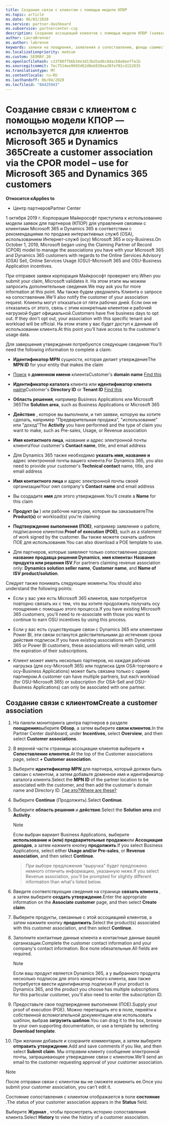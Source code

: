 ```yaml
---
title: Создание связи с клиентом с помощью модели КПОР
ms.topic: article
ms.date: 06/03/2020
ms.service: partner-dashboard
ms.subservice: partnercenter-csp
description: Создание ассоциаций клиентов с помощью модели КПОР (заявка на утверждение партнера по записи). Помогает управлять продажами, использованием, & поощрениями для клиентов Microsoft 365 и Dynamics 365.
author: LauraBrenner
ms.author: labrenne
keywords: заявки на поощрения, заявления о сопоставлении, фонды совместных операций, осу, OSA, ISV, выручка
ms.localizationpriority: medium
ms.custom: SEOMAY.20
ms.openlocfilehash: c33f80ffb6b34e3d13bd3ad6c8dacb0a0eeffa1b
ms.sourcegitcommit: 7ec7514ee9693d62d8eb930aa38fe701cd152835
ms.translationtype: MT
ms.contentlocale: ru-RU
ms.lasthandoff: 06/04/2020
ms.locfileid: "84425943"
---
```

# <a name="create-a-customer-association-via-the-cpor-model--use-for-microsoft-365-and-dynamics-365-customers"></a><span data-ttu-id="1654f-105">Создание связи с клиентом с помощью модели КПОР — используется для клиентов Microsoft 365 и Dynamics 365</span><span class="sxs-lookup"><span data-stu-id="1654f-105">Create a customer association via the CPOR model – use for Microsoft 365 and Dynamics 365 customers</span></span>

<span data-ttu-id="1654f-106">**Относится к**</span><span class="sxs-lookup"><span data-stu-id="1654f-106">**Applies to**</span></span>

- <span data-ttu-id="1654f-107">Центр партнеров</span><span class="sxs-lookup"><span data-stu-id="1654f-107">Partner Center</span></span>

<span data-ttu-id="1654f-108">1 октября 2019 г. Корпорация Майкрософт приступила к использованию модели заявок для партнеров (КПОР) для управления связями с клиентами Microsoft 365 и Dynamics 365 в соответствии с рекомендациями по продаже интерактивных служб (OSA), использованием Интернет-служб (осу) Microsoft 365 и осу-Business.</span><span class="sxs-lookup"><span data-stu-id="1654f-108">On October 1, 2019, Microsoft began using the Claiming Partner of Record (CPOR) model to manage the associations you have with your Microsoft 365 and Dynamics 365 customers with regards to the Online Services Advisory (OSA) Sell, Online Services Usage (OSU)-Microsoft 365 and OSU-Business Application incentives.</span></span>

<span data-ttu-id="1654f-109">При отправке заявки корпорация Майкрософт проверяет его.</span><span class="sxs-lookup"><span data-stu-id="1654f-109">When you submit your claim, Microsoft validates it.</span></span> <span data-ttu-id="1654f-110">На этом этапе мы можем запросить дополнительные сведения.</span><span class="sxs-lookup"><span data-stu-id="1654f-110">We may ask you for more information at this point.</span></span> <span data-ttu-id="1654f-111">Мы также будем уведомлять Клиента о запросе на сопоставление.</span><span class="sxs-lookup"><span data-stu-id="1654f-111">We'll also notify the customer of your association request.</span></span> <span data-ttu-id="1654f-112">Клиенты могут отказаться от пяти рабочих дней. Если они не отказались от этого, связь с этим конкретным клиентом и рабочей нагрузкой будет официальной.</span><span class="sxs-lookup"><span data-stu-id="1654f-112">Customers have five business days to opt out. If they don't opt out, your association with this specific tenant and workload will be official.</span></span> <span data-ttu-id="1654f-113">На этом этапе у вас будет доступ к данным об использовании клиента.</span><span class="sxs-lookup"><span data-stu-id="1654f-113">At this point you'll have access to the customer's usage data.</span></span> 

<span data-ttu-id="1654f-114">Для завершения утверждения потребуются следующие сведения:</span><span class="sxs-lookup"><span data-stu-id="1654f-114">You'll need the following information to complete a claim:</span></span>

- <span data-ttu-id="1654f-115">**Идентификатор MPN** сущности, которая делает утверждение</span><span class="sxs-lookup"><span data-stu-id="1654f-115">The **MPN ID** for your entity that makes the claim</span></span>

- <span data-ttu-id="1654f-116">[Поиск](https://docs.microsoft.com/partner-center/find-customer-domain-name) в **доменном имени** клиента</span><span class="sxs-lookup"><span data-stu-id="1654f-116">Customer's **domain name** [Find this](https://docs.microsoft.com/partner-center/find-customer-domain-name)</span></span>

- <span data-ttu-id="1654f-117">**Идентификатор каталога** клиента или **идентификатор клиента** [найти](https://docs.microsoft.com/partner-center/find-customer-domain-name)</span><span class="sxs-lookup"><span data-stu-id="1654f-117">Customer's **Directory ID** or **Tenant ID** [Find this](https://docs.microsoft.com/partner-center/find-customer-domain-name)</span></span>

- <span data-ttu-id="1654f-118">**Область решения**, например Business Applications или Microsoft 365</span><span class="sxs-lookup"><span data-stu-id="1654f-118">The **Solution area**, such as Business Applications or Microsoft 365</span></span>

- <span data-ttu-id="1654f-119">**Действие** , которое вы выполнили, и тип заявки, которую вы хотите сделать, например "Предварительная продажа", "использование" или "доход"</span><span class="sxs-lookup"><span data-stu-id="1654f-119">The **Activity** you have performed and the type of claim you want to make, such as Pre-sales, Usage, or Revenue association</span></span>

- <span data-ttu-id="1654f-120">**Имя контактного лица**, название и адрес электронной почты клиента</span><span class="sxs-lookup"><span data-stu-id="1654f-120">Your customer's **Contact name**, title, and email address</span></span>

- <span data-ttu-id="1654f-121">Для Dynamics 365 также необходимо **указать имя, название и** адрес электронной почты вашего клиента.</span><span class="sxs-lookup"><span data-stu-id="1654f-121">For Dynamics 365, you also need to provide your customer's **Technical contact** name, title, and email address</span></span>

- <span data-ttu-id="1654f-122">**Имя контактного лица** и адрес электронной почты своей организации</span><span class="sxs-lookup"><span data-stu-id="1654f-122">Your own company's **Contact name** and email address</span></span>

- <span data-ttu-id="1654f-123">Вы создадите **имя** для этого утверждения.</span><span class="sxs-lookup"><span data-stu-id="1654f-123">You'll create a **Name** for this claim</span></span>

- <span data-ttu-id="1654f-124">**Продукт (ы** ) или рабочие нагрузки, которые вы заказываете</span><span class="sxs-lookup"><span data-stu-id="1654f-124">The **Product(s)** or workload(s) you're claiming</span></span>

- <span data-ttu-id="1654f-125">**Подтверждение выполнения (ПОЕ)**, например заявление о работе, подписанное клиентом.</span><span class="sxs-lookup"><span data-stu-id="1654f-125">**Proof of execution (POE)**, such as a statement of work signed by the customer.</span></span> <span data-ttu-id="1654f-126">Вы также можете скачать шаблон ПОЕ для использования.</span><span class="sxs-lookup"><span data-stu-id="1654f-126">You can also download a POE template to use.</span></span>

- <span data-ttu-id="1654f-127">Для партнеров, которые заявляют только сопоставление доходов: **название продавца решения Dynamics**, **имя клиента**и **Название продукта или решения ISV**.</span><span class="sxs-lookup"><span data-stu-id="1654f-127">For partners claiming revenue association only: **Dynamics solution seller name**, **Customer name**, and **Name of ISV product/solution**.</span></span> 

<span data-ttu-id="1654f-128">Следует также понимать следующие моменты.</span><span class="sxs-lookup"><span data-stu-id="1654f-128">You should also understand the following points:</span></span>

- <span data-ttu-id="1654f-129">Если у вас уже есть Microsoft 365 клиентов, вам потребуется повторно связать их с тем, что вы хотите продолжить получать осу поощрения с помощью этого процесса.</span><span class="sxs-lookup"><span data-stu-id="1654f-129">If you have existing Microsoft 365 customers, you'll need to re-associate with those you want to continue to earn OSU incentives by using this process.</span></span>

- <span data-ttu-id="1654f-130">Если у вас есть существующие связи с Dynamics 365 или клиентами Power BI, эти связи останутся действительными до истечения срока действия подписок.</span><span class="sxs-lookup"><span data-stu-id="1654f-130">If you have existing associations with Dynamics 365 or Power BI customers, these associations will remain valid, until the expiration of their subscriptions.</span></span>

- <span data-ttu-id="1654f-131">Клиент может иметь несколько партнеров, но каждая рабочая нагрузка (для осу-Microsoft 365) или подписка (для OSA-торгового и осу-Business Applications) может быть связана только с одним партнером.</span><span class="sxs-lookup"><span data-stu-id="1654f-131">A customer can have multiple partners, but each workload (for OSU-Microsoft 365) or subscription (for OSA-Sell and OSU-Business Applications) can only be associated with one partner.</span></span>

## <a name="create-a-customer-association"></a><span data-ttu-id="1654f-132">Создание связи с клиентом</span><span class="sxs-lookup"><span data-stu-id="1654f-132">Create a customer association</span></span>

1. <span data-ttu-id="1654f-133">На панели мониторинга центра партнеров в разделе **поощрения**выберите **Обзор**, а затем выберите **связи клиентов**.</span><span class="sxs-lookup"><span data-stu-id="1654f-133">In the Partner Center dashboard, under **Incentives**, select **Overview**, and then select **Customer associations**.</span></span> 

2. <span data-ttu-id="1654f-134">В верхней части страницы ассоциации клиентов выберите **+ Сопоставление клиентов**.</span><span class="sxs-lookup"><span data-stu-id="1654f-134">At the top of the Customer associations page, select **+ Customer association**.</span></span>

3. <span data-ttu-id="1654f-135">Выберите **идентификатор MPN** для партнера, который должен быть связан с клиентом, а затем добавьте доменное имя и идентификатор каталога клиента.</span><span class="sxs-lookup"><span data-stu-id="1654f-135">Select the **MPN ID** of the partner location to be associated with the customer, and then add the customer's domain name and Directory ID.</span></span> [<span data-ttu-id="1654f-136">Где это?</span><span class="sxs-lookup"><span data-stu-id="1654f-136">Where are these?</span></span>](https://docs.microsoft.com/partner-center/find-customer-domain-name)

4. <span data-ttu-id="1654f-137">Выберите **Continue** (Продолжить).</span><span class="sxs-lookup"><span data-stu-id="1654f-137">Select **Continue**.</span></span>

5. <span data-ttu-id="1654f-138">Выберите **область решения** и **действие**.</span><span class="sxs-lookup"><span data-stu-id="1654f-138">Select the **Solution area** and **Activity**.</span></span> 

   >[!Note]
   >
   ><span data-ttu-id="1654f-139">Если выбран вариант Business Applications, выберите **использование и (или) предварительные продажи**или **Ассоциация доходов**, а затем нажмите кнопку **продолжить**.</span><span class="sxs-lookup"><span data-stu-id="1654f-139">If you select Business Applications, select either **Usage and/or Pre-sales**, or **Revenue association**, and then select **Continue**.</span></span> 

   ><span data-ttu-id="1654f-140">При выборе предложения "выручка" будет предложено немного отличить информацию, указанную ниже.</span><span class="sxs-lookup"><span data-stu-id="1654f-140">If you select Revenue association, you'll be prompted for slightly different information than what's listed below.</span></span>

6. <span data-ttu-id="1654f-141">Введите соответствующие сведения на странице **связать клиента** , а затем выберите **создать утверждение**.</span><span class="sxs-lookup"><span data-stu-id="1654f-141">Enter the appropriate information on the **Associate customer** page, and then select **Create claim**.</span></span>

7. <span data-ttu-id="1654f-142">Выберите продукты, связанные с этой ассоциацией клиентов, а затем нажмите кнопку **продолжить**.</span><span class="sxs-lookup"><span data-stu-id="1654f-142">Select the product(s) associated with this customer association, and then select **Continue**.</span></span>

8. <span data-ttu-id="1654f-143">Заполните контактные данные клиента и контактные данные вашей организации.</span><span class="sxs-lookup"><span data-stu-id="1654f-143">Complete the customer contact information and your company's contact information.</span></span> <span data-ttu-id="1654f-144">Все поля обязательные.</span><span class="sxs-lookup"><span data-stu-id="1654f-144">All fields are required.</span></span> 

   >[!NOTE]
   ><span data-ttu-id="1654f-145">Если ваш продукт является Dynamics 365, а у выбранного продукта несколько подписок для этого конкретного клиента, вам также потребуется ввести идентификатор подписки.</span><span class="sxs-lookup"><span data-stu-id="1654f-145">If your product is Dynamics 365, and the product you choose has multiple subscriptions for this particular customer, you'll also need to enter the subscription ID.</span></span>

9. <span data-ttu-id="1654f-146">Предоставьте свое подтверждение выполнения (ПОЕ).</span><span class="sxs-lookup"><span data-stu-id="1654f-146">Supply your proof of execution (POE).</span></span> <span data-ttu-id="1654f-147">Можно перетащить его в поле, перейти к собственной вспомогательной документации или использовать шаблон, выбрав **загрузить шаблон**.</span><span class="sxs-lookup"><span data-stu-id="1654f-147">You can drag it to the box, browse to your own supporting documentation, or use a template by selecting **Download template**.</span></span> 

10. <span data-ttu-id="1654f-148">При желании добавьте и сохраните комментарии, а затем выберите **отправить утверждение**.</span><span class="sxs-lookup"><span data-stu-id="1654f-148">Add and save comments if you like, and then select **Submit claim**.</span></span> <span data-ttu-id="1654f-149">Мы отправим клиенту сообщение электронной почты, запрашивающее утверждение связи с клиентом.</span><span class="sxs-lookup"><span data-stu-id="1654f-149">We'll send an email to the customer requesting approval of your customer association.</span></span>

   >[!NOTE]
   ><span data-ttu-id="1654f-150">После отправки связи с клиентом вы не сможете изменить ее.</span><span class="sxs-lookup"><span data-stu-id="1654f-150">Once you submit your customer association, you can't edit it.</span></span>

<span data-ttu-id="1654f-151">Состояние сопоставления с клиентом отображается в поле **состояние** .</span><span class="sxs-lookup"><span data-stu-id="1654f-151">The status of your customer association appears in the **Status** field.</span></span>

<span data-ttu-id="1654f-152">Выберите **Журнал** , чтобы просмотреть историю сопоставления клиента.</span><span class="sxs-lookup"><span data-stu-id="1654f-152">Select **History** to view the history of a customer association.</span></span>
